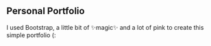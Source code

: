 ## Personal Portfolio

I used Bootstrap, a little bit of ✨magic✨ and a lot of pink to create this simple portfolio (:

